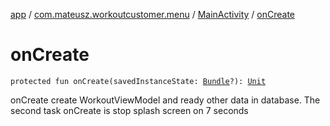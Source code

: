 [app](../../index.md) / [com.mateusz.workoutcustomer.menu](../index.md) / [MainActivity](index.md) / [onCreate](./on-create.md)

# onCreate

`protected fun onCreate(savedInstanceState: `[`Bundle`](https://developer.android.com/reference/android/os/Bundle.html)`?): `[`Unit`](https://kotlinlang.org/api/latest/jvm/stdlib/kotlin/-unit/index.html)

onCreate create WorkoutViewModel and ready other data in database.
The second task onCreate is stop splash screen on 7 seconds

